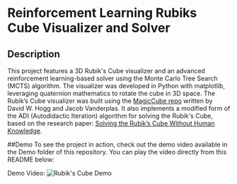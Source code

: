 # Reinforcement Learning Rubiks Cube Visualizer and Solver

## Description
This project features a 3D Rubik's Cube visualizer and an advanced reinforcement learning-based solver using the Monte Carlo Tree Search (MCTS) algorithm. The visualizer was developed in Python with matplotlib, leveraging quaternion mathematics to rotate the cube in 3D space. The Rubik’s Cube visualizer was built using the [MagicCube repo](https://github.com/davidwhogg/MagicCube/tree/master) written by David W. Hogg and Jacob Vanderplas. It also implements a modified form of the ADI (Autodidactic Iteration) algorithm for solving the Rubik's Cube, based on the research paper: [Solving the Rubik’s Cube Without Human Knowledge](https://arxiv.org/abs/1805.07470).

##Demo
To see the project in action, check out the demo video available in the Demo folder of this repository. You can play the video directly from this README below:

Demo Video:
![Rubik's Cube Demo](Demo/demo.gif)


<!-- Make sure the path is correct for video playback -->
